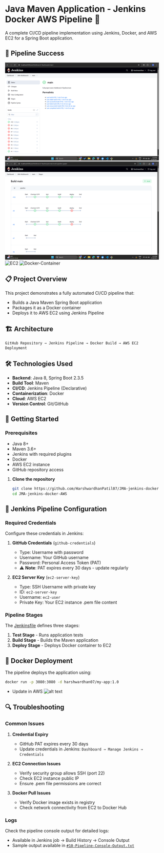 # Java Maven Application - Jenkins Docker AWS Pipeline 🚀

A complete CI/CD pipeline implementation using Jenkins, Docker, and AWS EC2 for a Spring Boot application.


## 🎯 Pipeline Success

![Successful Pipeline](asset/Successful-Pipeline-10.png)
![Pipeline Stages](asset/Stages-10.png)
![EC2](AWS-EC2.png)
![Docker-Container](Docker-Container.png)

## 📋 Project Overview

This project demonstrates a fully automated CI/CD pipeline that:
- Builds a Java Maven Spring Boot application
- Packages it as a Docker container
- Deploys it to AWS EC2 using Jenkins Pipeline

## 🏗️ Architecture

```
GitHub Repository → Jenkins Pipeline → Docker Build → AWS EC2 Deployment
```

## 🛠️ Technologies Used

- **Backend**: Java 8, Spring Boot 2.3.5
- **Build Tool**: Maven
- **CI/CD**: Jenkins Pipeline (Declarative)
- **Containerization**: Docker
- **Cloud**: AWS EC2
- **Version Control**: Git/GitHub


## 🚀 Getting Started

### Prerequisites

- Java 8+
- Maven 3.6+
- Jenkins with required plugins
- Docker
- AWS EC2 instance
- GitHub repository access

1. **Clone the repository**
   ```bash
   git clone https://github.com/HarshwardhanPatil07/JMA-jenkins-docker-AWS.git
   cd JMA-jenkins-docker-AWS
   ```

## 🔧 Jenkins Pipeline Configuration

### Required Credentials

Configure these credentials in Jenkins:

1. **GitHub Credentials** (`github-credentials`)
   - Type: Username with password
   - Username: Your GitHub username
   - Password: Personal Access Token (PAT)
   - ⚠️ **Note**: PAT expires every 30 days - update regularly

2. **EC2 Server Key** (`ec2-server-key`)
   - Type: SSH Username with private key
   - ID: `ec2-server-key`
   - Username: `ec2-user`
   - Private Key: Your EC2 instance .pem file content

### Pipeline Stages

The [Jenkinsfile](Jenkinsfile) defines three stages:

1. **Test Stage** - Runs application tests
2. **Build Stage** - Builds the Maven application
3. **Deploy Stage** - Deploys Docker container to EC2

## 🐳 Docker Deployment

The pipeline deploys the application using:
```bash
docker run -p 3080:3080 -d harshwardhan07/my-app:1.0
```

- Update in AWS
![alt text](InboundRules.png)


## 🔍 Troubleshooting

### Common Issues

1. **Credential Expiry**
   - GitHub PAT expires every 30 days
   - Update credentials in Jenkins: `Dashboard → Manage Jenkins → Credentials`

2. **EC2 Connection Issues**
   - Verify security group allows SSH (port 22)
   - Check EC2 instance public IP
   - Ensure .pem file permissions are correct

3. **Docker Pull Issues**
   - Verify Docker image exists in registry
   - Check network connectivity from EC2 to Docker Hub

### Logs
Check the pipeline console output for detailed logs:
- Available in Jenkins job → Build History → Console Output
- Sample output available in [`#10-Pipeline-Console-Output.txt`](#10-Pipeline-Console-Output.txt)
